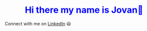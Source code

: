 <h1 align="center" style="color: blue;">Hi there my name is Jovan👋</h1>
Connect with me on <a href="https://www.linkedin.com/in/miljkovicj/">LinkedIn</a> 😃
